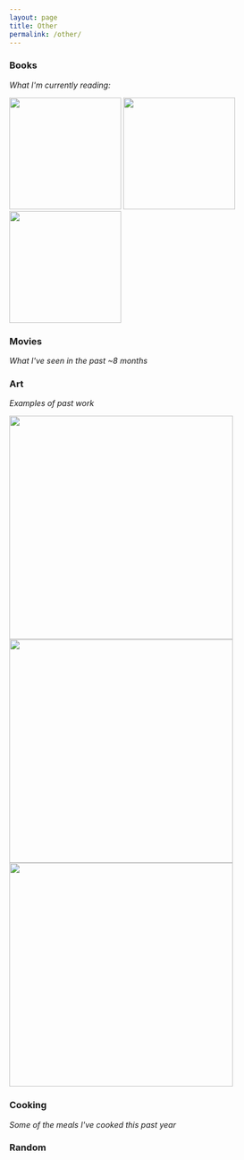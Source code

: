 ```yaml
---
layout: page
title: Other
permalink: /other/
---
```


### Books
*What I'm currently reading:*

<p float="left">
  <img src="{{site.imgurl}}/book1.jpg" height="200" />
  <img src="{{site.imgurl}}/book3.jpg" height="200" />
  <img src="{{site.imgurl}}/book2.jpg" height="200" />
</p>


### Movies
*What I've seen in the past ~8 months*


### Art
*Examples of past work*

<p float="left">
  <img src="{{site.imgurl}}/art1.jpg" height="400" />
  <img src="{{site.imgurl}}/art2.png" height="400" />
  <img src="{{site.imgurl}}/art3.jpg" height="400" />
</p>


### Cooking
*Some of the meals I've cooked this past year*

### Random
